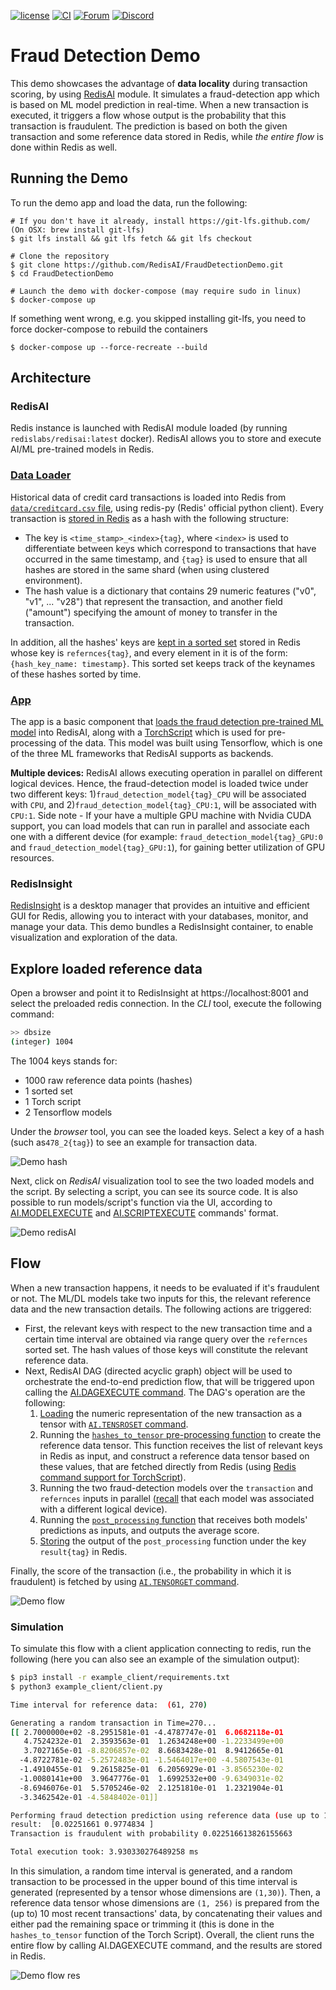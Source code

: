 [![license](https://img.shields.io/github/license/RedisAI/FraudDetectionDemo.svg)](https://github.com/RedisAI/FraudDetectionDemo)
[![CI](https://github.com/RedisAI/FraudDetectionDemo/actions/workflows/ci-config.yml/badge.svg)](https://github.com/RedisAI/FraudDetectionDemo/actions/workflows/ci-config.yml)
[![Forum](https://img.shields.io/badge/Forum-RedisAI-blue)](https://forum.redislabs.com/c/modules/redisai)
[![Discord](https://img.shields.io/discord/697882427875393627)](https://discord.gg/rTQm7UZ)

# Fraud Detection Demo    

This demo showcases the advantage of **data locality** during transaction scoring, by using [RedisAI](https://oss.redislabs.com/redisai/) module.
It simulates a fraud-detection app which is based on ML model prediction in real-time. When a new transaction is executed, it triggers a flow whose output is the probability that this transaction is fraudulent. The prediction is based on both the given transaction and some reference data stored in Redis, while *the entire flow* is done within Redis as well.   

## Running the Demo
To run the demo app and load the data, run the following:
```
# If you don't have it already, install https://git-lfs.github.com/ (On OSX: brew install git-lfs)
$ git lfs install && git lfs fetch && git lfs checkout

# Clone the repository
$ git clone https://github.com/RedisAI/FraudDetectionDemo.git
$ cd FraudDetectionDemo

# Launch the demo with docker-compose (may require sudo in linux)
$ docker-compose up
```
If something went wrong, e.g. you skipped installing git-lfs, you need to force docker-compose to rebuild the containers
```
$ docker-compose up --force-recreate --build
```

## Architecture
### RedisAI
Redis instance is launched with RedisAI module loaded (by running `redislabs/redisai:latest` docker). RedisAI allows you to store and execute AI/ML pre-trained models in Redis.

### [Data Loader](https://github.com/RedisAI/FraudDetectionDemo/blob/master/dataloader/load.py)
Historical data of credit card transactions is loaded into Redis from [`data/creditcard.csv` file](https://media.githubusercontent.com/media/RedisAI/FraudDetectionDemo/master/dataloader/data/creditcard.csv), using redis-py (Redis' official python client). Every transaction is [stored in Redis](https://github.com/RedisAI/FraudDetectionDemo/blob/master/dataloader/load.py#L31) as a hash with the following structure:
- The key is `<time_stamp>_<index>{tag}`, where `<index>` is used to differentiate between keys which correspond to transactions that have occurred in the same timestamp, and `{tag}` is used to ensure that all hashes are stored in the same shard (when using clustered environment). 
- The hash value is a dictionary that contains 29 numeric features ("v0", "v1", ... "v28") that represent the transaction, and another field ("amount") specifying the amount of money to transfer in the transaction.

In addition, all the hashes' keys are [kept in a sorted set](https://github.com/RedisAI/FraudDetectionDemo/blob/master/dataloader/load.py#L34) stored in Redis whose key is `refernces{tag}`, and every element in it is of the form: `{hash_key_name: timestamp}`. This sorted set keeps track of the keynames of these hashes sorted by time.

### [App](https://github.com/RedisAI/FraudDetectionDemo/blob/master/app/app_runner.py)
The app is a basic component that [loads the fraud detection pre-trained ML model](https://github.com/RedisAI/FraudDetectionDemo/blob/master/app/app_runner.py#L16) into RedisAI, along with a [TorchScript](https://oss.redis.com/redisai/intro/#scripting) which is used for pre-processing of the data. This model was built using Tensorflow, which is one of the three ML frameworks that RedisAI supports as backends.

**Multiple devices:** RedisAI allows executing operation in parallel on different logical devices. Hence, the fraud-detection model is loaded twice under two different keys: 1)`fraud_detection_model{tag}_CPU` will be associated with `CPU`, and 2)`fraud_detection_model{tag}_CPU:1`, will be associated with `CPU:1`.
Side note - If your have a multiple GPU machine with Nvidia CUDA support, you can load models that can run in parallel and associate each one with a different device (for example: `fraud_detection_model{tag}_GPU:0` and `fraud_detection_model{tag}_GPU:1`), for gaining better utilization of GPU resources.

### RedisInsight
[RedisInsight](https://redis.com/redis-enterprise/redis-insight/) is a desktop manager that provides an intuitive and efficient GUI for Redis, allowing you to interact with your databases, monitor, and manage your data. This demo bundles a RedisInsight container, to enable visualization and exploration of the data.  

## Explore loaded reference data
Open a browser and point it to RedisInsight at https://localhost:8001 and select the preloaded redis connection.
In the *CLI* tool, execute the following command:
```bash
>> dbsize
(integer) 1004
```

The 1004 keys stands for:
- 1000 raw reference data points (hashes)
- 1 sorted set
- 1 Torch script
- 2 Tensorflow models

Under the *browser* tool, you can see the loaded keys. Select a key of a hash (such as`478_2{tag}`) to see an example for transaction data.

![Demo hash](./demo_hash.png "Demo hash redisInsights")

Next, click on *RedisAI* visualization tool to see the two loaded models and the script. By selecting a script, you can see its source code. It is also possible to run models/script's function via the UI, according to [AI.MODELEXECUTE](https://oss.redis.com/redisai/commands/#aimodelexecute) and [AI.SCRIPTEXECUTE](https://oss.redis.com/redisai/commands/#aiscriptexecute) commands' format.   

![Demo redisAI](./demo_redisAI.png "Demo redisAI redisInsights")

## Flow
When a new transaction happens, it needs to be evaluated if it's fraudulent or not. The ML/DL models take two inputs for this, the relevant reference data and the new transaction details. The following actions are triggered:
* First, the relevant keys with respect to the new transaction time and a certain time interval are obtained via range query over the `refernces` sorted set. The hash values of those keys will constitute the relevant reference data.
* Next, RedisAI DAG (directed acyclic graph) object will be used to orchestrate the end-to-end prediction flow, that will be triggered upon calling the [AI.DAGEXECUTE command](https://oss.redis.com/redisai/commands/#aidagexecute). The DAG's operation are the following:
  1. [Loading](https://github.com/RedisAI/FraudDetectionDemo/blob/master/example_client/client.py#L26) the numeric representation of the new transaction as a tensor with [`AI.TENSROSET` command](https://oss.redis.com/redisai/commands/#aitensorset).
  2. Running the [`hashes_to_tensor` pre-processing function](https://github.com/RedisAI/FraudDetectionDemo/blob/master/app/script.py#L23) to create the reference data tensor. This function receives the list of relevant keys in Redis as input, and construct a reference data tensor based on these values, that are fetched directly from Redis (using [Redis command support for TorchScript](https://oss.redis.com/redisai/commands/#redis-commands-support)).
  3. Running the two fraud-detection models over the `transaction` and `refernces` inputs in parallel ([recall](https://github.com/RedisAI/FraudDetectionDemo/blob/master/README.md#L43) that each model was associated with a different logical device).
  4. Running the [`post_processing` function](https://github.com/RedisAI/FraudDetectionDemo/blob/master/app/script.py#L37) that receives both models' predictions as inputs, and outputs the average score.
  5. [Storing](https://github.com/RedisAI/FraudDetectionDemo/blob/master/example_client/client.py#L25) the output of the `post_processing` function under the key `result{tag}` in Redis.

Finally, the score of the transaction (i.e., the probability in which it is fraudulent) is fetched by using [`AI.TENSORGET` command](https://oss.redis.com/redisai/commands/#aitensorget).

![Demo flow](./demo_flow.png "Demo flow")

### Simulation
To simulate this flow with a client application connecting to redis, run the following (here you can also see an example of the simulation output):
```bash
$ pip3 install -r example_client/requirements.txt
$ python3 example_client/client.py

Time interval for reference data:  (61, 270)

Generating a random transaction in Time=270...
[[ 2.7000000e+02 -8.2951581e-01 -4.4787747e-01  6.0682118e-01
   4.7524232e-01  2.3593563e-01  1.2634248e+00 -1.2233499e+00
   3.7027165e-01 -8.8206857e-02  8.6683428e-01  8.9412665e-01
  -4.8722781e-02 -5.2572483e-01 -1.5464017e+00 -4.5807543e-01
  -1.4910455e-01  9.2615825e-01  6.2056929e-01 -3.8565230e-02
  -1.0080141e+00  3.9647776e-01  1.6992532e+00 -9.6349031e-02
  -8.6946076e-01  5.5705246e-02  2.1251810e-01  1.2321904e-01
  -3.3462542e-01 -4.5848402e-01]]

Performing fraud detection prediction using reference data (use up to 10 previous transactions)...
result:  [0.02251661 0.9774834 ]
Transaction is fraudulent with probability 0.022516613826155663

Total execution took: 3.930330276489258 ms


```

In this simulation, a random time interval is generated, and a random transaction to be processed in the upper bound of this time interval is generated (represented by a tensor whose dimensions are `(1,30)`). Then, a reference data tensor whose dimensions are `(1, 256)` is prepared from the (up to) 10 most recent transactions' data, by concatenating their values and either pad the remaining space or trimming it (this is done in the `hashes_to_tensor` function of the Torch Script). Overall, the client runs the entire flow by calling AI.DAGEXECUTE command, and the results are stored in Redis.    

![Demo flow res](./demo_res.png "Demo flow result")
